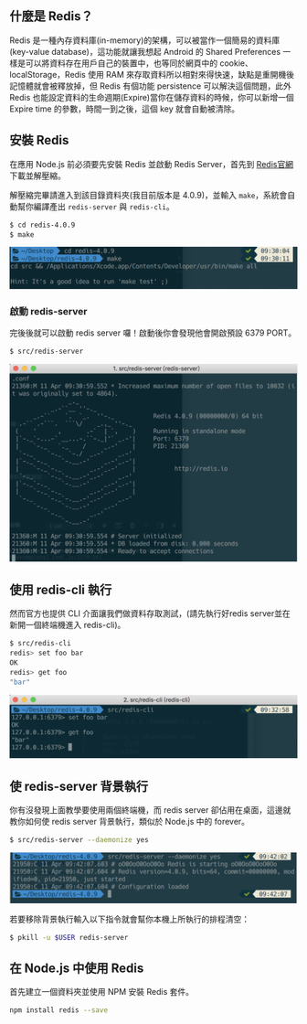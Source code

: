 

## 什麼是 Redis？
Redis 是一種內存資料庫(in-memory)的架構，可以被當作一個簡易的資料庫(key-value database)，這功能就讓我想起 Android 的 Shared Preferences 一樣是可以將資料存在用戶自己的裝置中，也等同於網頁中的 cookie、localStorage，Redis 使用 RAM 來存取資料所以相對來得快速，缺點是重開機後記憶體就會被釋放掉，但  Redis 有個功能 persistence 可以解決這個問題，此外 Redis 也能設定資料的生命週期(Expire)當你在儲存資料的時候，你可以新增一個 Expire time 的參數，時間一到之後，這個 key 就會自動被清除。

## 安裝 Redis
在應用 Node.js 前必須要先安裝 Redis 並啟動 Redis Server，首先到 [Redis官網](https://redis.io/download) 下載並解壓縮。

解壓縮完畢請進入到該目錄資料夾(我目前版本是 4.0.9)，並輸入 `make`，系統會自動幫你編譯產出 `redis-server` 與 `redis-cli`。

```bash
$ cd redis-4.0.9
$ make
```

<img src="./screenshot/img01.png">

### 啟動 redis-server
完後後就可以啟動 redis server 囉！啟動後你會發現他會開啟預設 6379 PORT。

```bash
$ src/redis-server
```

<img src="./screenshot/img02.png">

## 使用 redis-cli 執行
然而官方也提供 CLI 介面讓我們做資料存取測試，(請先執行好redis server並在新開一個終端機進入 redis-cli)。

```bash
$ src/redis-cli
redis> set foo bar
OK
redis> get foo
"bar"
```

<img src="./screenshot/img03.png">

## 使 redis-server 背景執行
你有沒發現上面教學要使用兩個終端機，而 redis server 卻佔用在桌面，這邊就教你如何使 redis server 背景執行，類似於 Node.js 中的 forever。

```bash
$ src/redis-server --daemonize yes
```

<img src="./screenshot/img04.png">

若要移除背景執行輸入以下指令就會幫你本機上所執行的排程清空：
```bash
$ pkill -u $USER redis-server
```

## 在 Node.js 中使用 Redis
首先建立一個資料夾並使用 NPM 安裝 Redis 套件。

```bash
npm install redis --save
```
